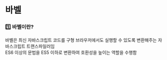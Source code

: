 # 바벨

### 1️⃣ 바벨이란?

바벨은 최신 자바스크립트 코드를 구형 브라우저에서도 실행할 수 있도록 변환해주는 자바스크립트 트랜스파일러임 <br>
ES6 이상의 문법을 ES5 이하로 변환하여 호환성을 높이는 역할을 수행함